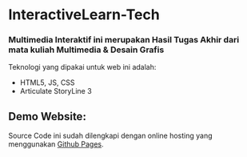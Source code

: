 # InteractiveLearn-Tech
### Multimedia Interaktif ini merupakan Hasil Tugas Akhir dari mata kuliah Multimedia & Desain Grafis

Teknologi yang dipakai untuk web ini adalah:
- HTML5, JS, CSS
- Articulate StoryLine 3

## Demo Website:
Source Code ini sudah dilengkapi dengan online hosting yang menggunakan [Github Pages](https://auroraleafa.github.io/InteractiveLearn-Tech).

